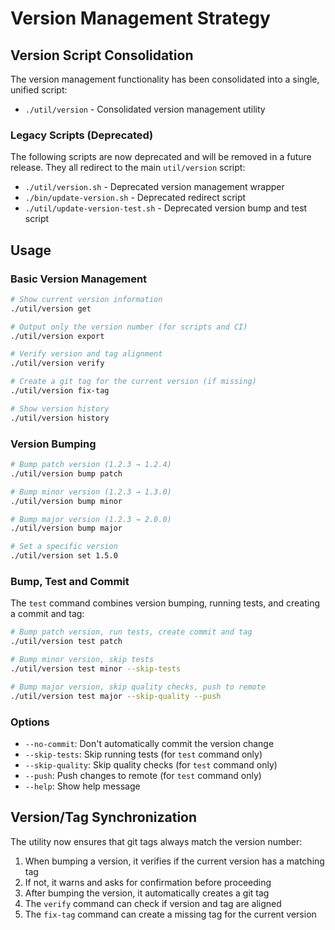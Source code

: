 # Version Management Strategy

## Version Script Consolidation

The version management functionality has been consolidated into a single, unified script:

- `./util/version` - Consolidated version management utility

### Legacy Scripts (Deprecated)

The following scripts are now deprecated and will be removed in a future release.
They all redirect to the main `util/version` script:

- `./util/version.sh` - Deprecated version management wrapper
- `./bin/update-version.sh` - Deprecated redirect script
- `./util/update-version-test.sh` - Deprecated version bump and test script

## Usage

### Basic Version Management

```bash
# Show current version information
./util/version get

# Output only the version number (for scripts and CI)
./util/version export

# Verify version and tag alignment
./util/version verify

# Create a git tag for the current version (if missing)
./util/version fix-tag

# Show version history
./util/version history
```

### Version Bumping

```bash
# Bump patch version (1.2.3 → 1.2.4)
./util/version bump patch

# Bump minor version (1.2.3 → 1.3.0)
./util/version bump minor

# Bump major version (1.2.3 → 2.0.0)
./util/version bump major

# Set a specific version
./util/version set 1.5.0
```

### Bump, Test and Commit

The `test` command combines version bumping, running tests, and creating a commit and tag:

```bash
# Bump patch version, run tests, create commit and tag
./util/version test patch

# Bump minor version, skip tests
./util/version test minor --skip-tests

# Bump major version, skip quality checks, push to remote
./util/version test major --skip-quality --push
```

### Options

- `--no-commit`: Don't automatically commit the version change
- `--skip-tests`: Skip running tests (for `test` command only)
- `--skip-quality`: Skip quality checks (for `test` command only)
- `--push`: Push changes to remote (for `test` command only)
- `--help`: Show help message

## Version/Tag Synchronization

The utility now ensures that git tags always match the version number:

1. When bumping a version, it verifies if the current version has a matching tag
2. If not, it warns and asks for confirmation before proceeding
3. After bumping the version, it automatically creates a git tag
4. The `verify` command can check if version and tag are aligned
5. The `fix-tag` command can create a missing tag for the current version
